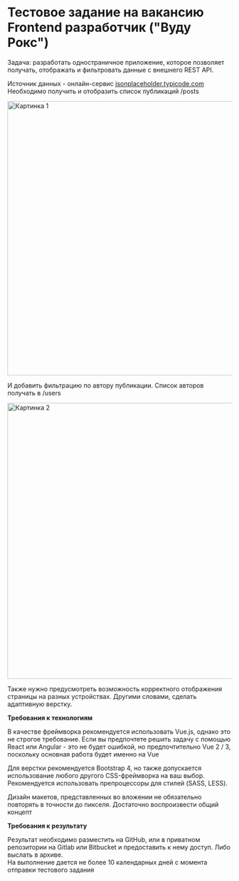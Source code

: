 # Тестовое задание на вакансию Frontend разработчик ("Вуду Рокс")

Задача: разработать одностраничное приложение, которое позволяет получать,  отображать и фильтровать данные с внешнего REST API. 

Источник данных - онлайн-сервис [jsonplaceholder.typicode.com](https://jsonplaceholder.typicode.com)
Необходимо получить и отобразить список публикаций /posts

<img width="617" alt="Картинка 1" src="https://github.com/Broomber/voodoorocks/assets/25414120/9cb60f29-0df3-43e8-88b4-40a80125f99b">

И добавить фильтрацию по автору публикации. Список авторов получать в /users

<img width="621" alt="Картинка 2" src="https://github.com/Broomber/voodoorocks/assets/25414120/7d3c80c8-d3de-4494-8fc5-caea39ede79a">


Также нужно предусмотреть возможность корректного отображения страницы на разных устройствах. Другими словами, сделать адаптивную верстку.

**Требования к технологиям**

В качестве фреймворка рекомендуется использовать Vue.js, однако это не строгое требование. Если вы предпочтете решить задачу с помощью React или Angular - это не будет ошибкой, но предпочтительно Vue 2 / 3, поскольку основная работа будет именно на Vue

Для верстки рекомендуется Bootstrap 4, но также допускается использование любого другого CSS-фреймворка на ваш выбор. Рекомендуется использовать препроцессоры для стилей (SASS, LESS).

Дизайн макетов, представленных во вложении не обязательно повторять в точности до пикселя. Достаточно воспроизвести общий концепт

**Требования к результату**

Результат необходимо разместить на GitHub, или в приватном репозитории на Gitlab или Bitbucket и предоставить к нему доступ. Либо выслать в архиве.  
На выполнение дается не более 10 календарных дней с момента отправки тестового задания
